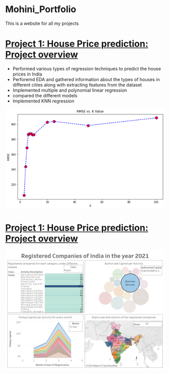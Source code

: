 # Mohini_Portfolio
This is a website for all my projects
# [Project 1: House Price prediction: Project overview](https://github.com/saythename1725/House-price-prediction-/blob/main/House%20price%20prediction.ipynb)
* Performed various types of regression techniques to predict the house prices in India
* Perforemd EDA and gathered information about the types of houses in different cities along with extracting features from the dataset
* Implemented multiple and polynomial linear regression
* compared the different models
*  Implemented KNN regression

![](/images/download.png)

# [Project 1: House Price prediction: Project overview](https://public.tableau.com/app/profile/mohini1780/viz/RegisteredCompaniesofIndiaintheyear2021/Dashboard1)
![](/images/Dashboard%201.png)
